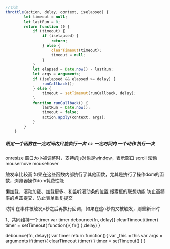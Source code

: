 ```js
//节流
throttle(action, delay, context, iselapsed) {
        let timeout = null;
        let lastRun = 0;
        return function () {
            if (timeout) {
                if (iselapsed) {
                    return;
                } else {
                    clearTimeout(timeout);
                    timeout = null;
                }
            }
            let elapsed = Date.now() - lastRun;
            let args = arguments;
            if (iselapsed && elapsed >= delay) {
                runCallback();
            } else {
                timeout = setTimeout(runCallback, delay);
            }
            function runCallback() {
                lastRun = Date.now();
                timeout = false;
                action.apply(context, args);
            }
        }
    }
```
##### 限定一个函数在一定时间内只能执行一次 <-> 一定时间内 一个动作 执行一次
onresize 窗口大小被调整时，支持的js对象是window，表示窗口
scroll 滚动
mousemove
mousehover 

触发率比较高 如果在这些函数内部执行了其他函数，尤其是执行了操作dom的函数，浏览器操作dom耗费性能

懒加载、滚动加载、加载更多、和监听滚动条的位置
搜索框的联想功能
防止高频率的点击提交，防止表单重复提交

防抖
在事件被触发n秒之后再执行回调，如果在这n秒内又被触发，则重新计时

1、共同维持一个timer
var timer
debounce(fn, delay){
	clearTimeout(timer)
	timer = setTimeout(
	function(){
	fn()
    },delay)
}

debounce(fn, delay){
    var timer
    return function(){
    var _this = this
    var args = arguments
    if(timer){
    clearTimeout (timer)
    }
    timer = setTimeout()
    }
}












